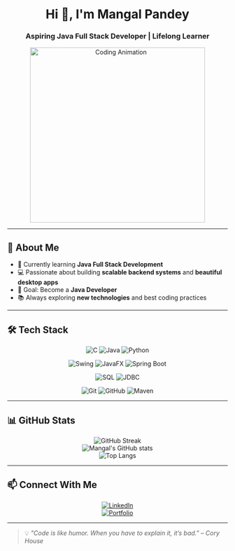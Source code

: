 <!-- Profile Header with GIF -->
<h1 align="center">Hi 👋, I'm Mangal Pandey</h1>
<h3 align="center">Aspiring Java Full Stack Developer | Lifelong Learner</h3>

<p align="center">
  <img src="https://media.giphy.com/media/qgQUggAC3Pfv687qPC/giphy.gif" width="400" alt="Coding Animation" />
</p>

---

## 🚀 About Me
- 🌱 Currently learning **Java Full Stack Development**
- 💻 Passionate about building **scalable backend systems** and **beautiful desktop apps**
- 🎯 Goal: Become a **Java Developer**
- 📚 Always exploring **new technologies** and best coding practices

---

## 🛠️ Tech Stack
<div align="center">

<!-- Programming Languages -->
![C](https://img.shields.io/badge/C-00599C?style=for-the-badge&logo=c&logoColor=white)
![Java](https://img.shields.io/badge/Java_17-ED8B00?style=for-the-badge&logo=java&logoColor=white)
![Python](https://img.shields.io/badge/Python-3776AB?style=for-the-badge&logo=python&logoColor=white)

<!-- Frameworks & Libraries -->
![Swing](https://img.shields.io/badge/Swing-007396?style=for-the-badge&logo=java&logoColor=white)
![JavaFX](https://img.shields.io/badge/JavaFX-FF6600?style=for-the-badge&logo=java&logoColor=white)
![Spring Boot](https://img.shields.io/badge/Spring_Boot-6DB33F?style=for-the-badge&logo=springboot&logoColor=white)

<!-- Databases -->
![SQL](https://img.shields.io/badge/SQL-003B57?style=for-the-badge&logo=postgresql&logoColor=white)
![JDBC](https://img.shields.io/badge/JDBC-007396?style=for-the-badge&logo=java&logoColor=white)

<!-- Tools -->
![Git](https://img.shields.io/badge/Git-F05032?style=for-the-badge&logo=git&logoColor=white)
![GitHub](https://img.shields.io/badge/GitHub-181717?style=for-the-badge&logo=github&logoColor=white)
![Maven](https://img.shields.io/badge/Maven-C71A36?style=for-the-badge&logo=apachemaven&logoColor=white)

</div>

---

## 📊 GitHub Stats
<div align="center">
  
![GitHub Streak](https://streak-stats.demolab.com?user=Mangal-Pandey&theme=tokyonight&hide_border=true)  
![Mangal's GitHub stats](https://github-readme-stats.vercel.app/api?username=Mangal-Pandey&show_icons=true&theme=tokyonight&hide_border=true)  
![Top Langs](https://github-readme-stats.vercel.app/api/top-langs/?username=Mangal-Pandey&layout=compact&theme=tokyonight&hide_border=true)

</div>

---

## 📫 Connect With Me
<div align="center">

[![LinkedIn](https://img.shields.io/badge/LinkedIn-0A66C2?style=for-the-badge&logo=linkedin&logoColor=white)](https://linkedin.com/in/your-linkedin)  
[![Portfolio](https://img.shields.io/badge/Portfolio-000000?style=for-the-badge&logo=About.me&logoColor=white)](https://yourportfolio.com)

</div>

---

> 💡 *"Code is like humor. When you have to explain it, it’s bad." – Cory House*

